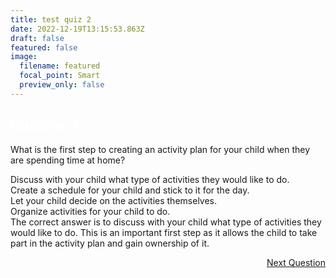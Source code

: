 ```yaml
---
title: test quiz 2
date: 2022-12-19T13:15:53.863Z
draft: false
featured: false
image:
  filename: featured
  focal_point: Smart
  preview_only: false
---
```

<div class="quizbox">
<h2 style="color: #ffffff;">Question 1</h2>
<p>What is the first step to creating an activity plan for your child when they are spending time at home?</p>

<div class="quizbox-question" onclick="document.getElementById('correct').style.background='#32dc66';document.getElementById('incorrect1').style.background='#dc3232';document.getElementById('incorrect2').style.background='#dc3232';document.getElementById('incorrect3').style.background='#dc3232';">Discuss with your child what type of activities they would like to do.</div>
<div class="quizbox-question" id="incorrect1" onclick="document.getElementById('correct').style.background='#dc3232';document.getElementById('incorrect1').style.background='#dc3232';document.getElementById('incorrect2').style.background='#dc3232';document.getElementById('incorrect3').style.background='#32dc66';">Create a schedule for your child and stick to it for the day.</div>
<div class="quizbox-question" id="incorrect2" onclick="document.getElementById('correct').style.background='#dc3232';document.getElementById('incorrect1').style.background='#dc3232';document.getElementById('incorrect2').style.background='#dc3232';document.getElementById('incorrect3').style.background='#32dc66';">Let your child decide on the activities themselves.</div>
<div class="quizbox-question" id="incorrect3" onclick="document.getElementById('correct').style.background='#dc3232';document.getElementById('incorrect1').style.background='#dc3232';document.getElementById('incorrect2').style.background='#dc3232';document.getElementById('incorrect3').style.background='#32dc66';">Organize activities for your child to do.</div>

<div class="hidden-answer" id="correct">The correct answer is to discuss with your child what type of activities they would like to do. This is an important first step as it allows the child to take part in the activity plan and gain ownership of it. </div>

<p style="text-align: right;"><a href="parents-children-time-at-home-activities-galore-2/" class="btn btn-primary btn-lg mb-md-1">Next Question <i class="fa-solid fa-arrow-right"></i></a></p>
</div>